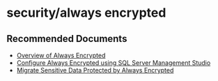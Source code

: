 <properties
	pageTitle="security/always encrypted"
	description="security/always encrypted"
	service="microsoft.sql"
	resource="servers"
	authors="rohitnayakmsft"
	displayOrder=""
	selfHelpType="generic"
	supportTopicIds="32574326,32594703"
	resourceTags=""
	productPesIds="13491,16259"
	cloudEnvironments="public"
/>

# security/always encrypted

## **Recommended Documents**

* [Overview of Always Encrypted](https://docs.microsoft.com/sql/relational-databases/security/encryption/always-encrypted-database-engine)<br>
* [Configure Always Encrypted using SQL Server Management Studio](https://docs.microsoft.com/sql/relational-databases/security/encryption/configure-always-encrypted-using-sql-server-management-studio)<br>
* [Migrate Sensitive Data Protected by Always Encrypted](https://docs.microsoft.com/sql/relational-databases/security/encryption/migrate-sensitive-data-protected-by-always-encrypted)
